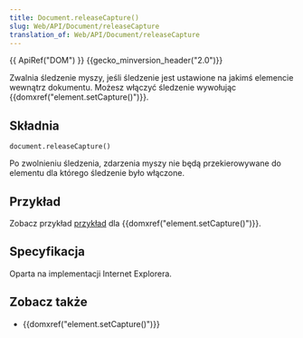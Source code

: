 ```yaml
---
title: Document.releaseCapture()
slug: Web/API/Document/releaseCapture
translation_of: Web/API/Document/releaseCapture
---
```

{{ ApiRef("DOM") }} {{gecko_minversion_header("2.0")}}

Zwalnia śledzenie myszy, jeśli śledzenie jest ustawione na jakimś elemencie wewnątrz dokumentu. Możesz włączyć śledzenie wywołując {{domxref("element.setCapture()")}}.

## Składnia

    document.releaseCapture()

Po zwolnieniu śledzenia, zdarzenia myszy nie będą przekierowywane do elementu dla którego śledzenie było włączone.

## Przykład

Zobacz przykład [przykład](/pl/docs/Web/API/element.setCapture#Example) dla {{domxref("element.setCapture()")}}.

## Specyfikacja

Oparta na implementacji Internet Explorera.

## Zobacz także

- {{domxref("element.setCapture()")}}
